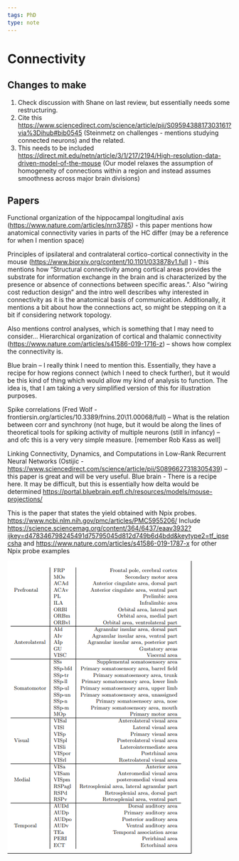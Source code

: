 ```yaml
---
tags: PhD
type: note
---
```


# Connectivity

## Changes to make

1. Check discussion with Shane on last review, but essentially needs some restructuring.
2. Cite this https://www.sciencedirect.com/science/article/pii/S0959438817303161?via%3Dihub#bib0545 (Steinmetz on challenges - mentions studying connected neurons) and the related.
3. This needs to be included https://direct.mit.edu/netn/article/3/1/217/2194/High-resolution-data-driven-model-of-the-mouse (Our model relaxes the assumption of homogeneity of connections within a region and instead assumes smoothness across major brain divisions)

## Papers

Functional organization of the hippocampal longitudinal axis (https://www.nature.com/articles/nrn3785) - this paper mentions how anatomical connectivity varies in parts of the HC differ (may be a reference for when I mention space)

Principles of ipsilateral and contralateral cortico-cortical connectivity in the mouse (https://www.biorxiv.org/content/10.1101/033878v1.full ) - this mentions how “Structural connectivity among cortical areas provides the substrate for information exchange in the brain and is characterized by the presence or absence of connections between specific areas.”. Also “wiring cost reduction design” and the intro well describes why interested in connectivity as it is the anatomical basis of communication. Additionally, it mentions a bit about how the connections act, so might be stepping on it a bit if considering network topology.

Also mentions control analyses, which is something that I may need to consider…
Hierarchical organization of cortical and thalamic connectivity (https://www.nature.com/articles/s41586-019-1716-z) – shows how complex the connectivity is.

Blue brain – I really think I need to mention this. Essentially, they have a recipe for how regions connect (which I need to check further), but it would be this kind of thing which would allow my kind of analysis to function. The idea is, that I am taking a very simplified version of this for illustration purposes.

Spike correlations (Fred Wolf - frontiersin.org/articles/10.3389/fnins.20\11.00068/full) – What is the relation between corr and synchrony (not huge, but it would be along the lines of theoretical tools for spiking activity of multiple neurons (still in infancy) – and ofc this is a very very simple measure. [remember Rob Kass as well]

Linking Connectivity, Dynamics, and Computations in Low-Rank Recurrent Neural Networks (Ostijic - https://www.sciencedirect.com/science/article/pii/S0896627318305439) – this paper is great and will be very useful.
Blue brain - There is a recipe here. It may be difficult, but this is essentially how delta would be determined https://portal.bluebrain.epfl.ch/resources/models/mouse-projections/

This is the paper that states the yield obtained with Npix probes. https://www.ncbi.nlm.nih.gov/pmc/articles/PMC5955206/
Include https://science.sciencemag.org/content/364/6437/eaav3932?ijkey=d478346798245491d75795045d812d749b6d4bdd&keytype2=tf_ipsecsha and https://www.nature.com/articles/s41586-019-1787-x for other Npix probe examples

![](../attachments/2021-07-13-15-56-20.png)
